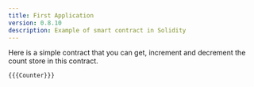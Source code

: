 ```yaml
---
title: First Application
version: 0.8.10
description: Example of smart contract in Solidity
---
```


Here is a simple contract that you can get, increment and decrement the count store in this contract.

```solidity
{{{Counter}}}
```
